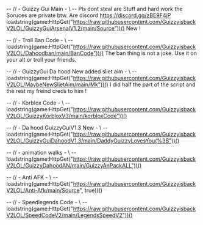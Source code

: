 -- // - Guizzy Gui Main - \\ -- Pls dont steal are Stuff and hard work the Soruces are private btw. Are discord https://discord.gg/zBE9F4jP
loadstring(game:HttpGet("https://raw.githubusercontent.com/GuizzyisbackV2LOL/GuizzyGuiArsenalV1.2/main/Source"))() New !


-- // - Troll Ban Code - \\ --
loadstring(game:HttpGet("https://raw.githubusercontent.com/GuizzyisbackV2LOL/Dahoodban/main/BanCode"))()
The ban thing is not a joke. Use it on your alt or troll your friends.


-- // - GuizzyGui Da hood New added sliet aim - \\ --
loadstring(game:HttpGet("https://raw.githubusercontent.com/GuizzyisbackV2LOL/MaybeNewSlietAim/main/Mk"))()
I did half the part of the script and the rest my freind creds to him !


-- // - Korblox Code - \\ --
loadstring(game:HttpGet("https://raw.githubusercontent.com/GuizzyisbackV2LOL/GuizzyKorbloxV3/main/korbloxCode"))()


-- // - Da hood GuizzyGuiV1.3 New  - \\ --
loadstring(game:HttpGet("https://raw.githubusercontent.com/GuizzyisbackV2LOL/GuizzyGuiDahoodV1.3/main/DaddyGuizzyLovesYou(%3B"))()


-- // - animation walks   - \\ --
loadstring(game:HttpGet("https://raw.githubusercontent.com/GuizzyisbackV2LOL/GuizzyDahoodAN/main/GuizzyAnPackALL"))()


-- // - Anti AFK   - \\ --
loadstring(game:HttpGet("https://raw.githubusercontent.com/GuizzyisbackV2LOL/Anti-Afk/main/Source", true))()


-- // - Speedlegends Code   - \\ --
loadstring(game:HttpGet("https://raw.githubusercontent.com/GuizzyisbackV2LOL/SpeedCodeV2/main/LegendsSpeedV2"))()
